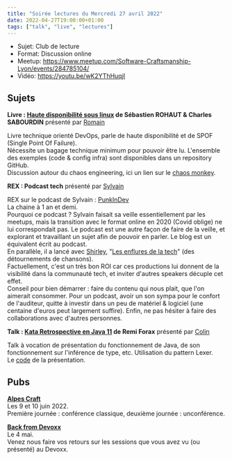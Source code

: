 ```yaml
---
title: "Soirée lectures du Mercredi 27 avril 2022"
date: 2022-04-27T19:00:00+01:00
tags: ["talk", "live", "lectures"]
---
```


- Sujet: Club de lecture
- Format: Discussion online
- Meetup: https://www.meetup.com/Software-Craftsmanship-Lyon/events/284785104/
- Vidéo: https://youtu.be/wK2YThHuqjI

## Sujets

**Livre : [Haute disponibilité sous linux](https://www.editions-eni.fr/livre/haute-disponibilite-sous-linux-de-l-infrastructure-a-l-orchestration-de-services-heartbeat-docker-ansible-kubernetes-9782409030796) de Sébastien ROHAUT & Charles SABOURDIN** présenté par [Romain](https://www.linkedin.com/in/r11t/)

Livre technique orienté DevOps, parle de haute disponibilité et de SPOF (Single Point Of Failure).  
Nécessite un bagage technique minimum pour pouvoir être lu. L'ensemble des exemples (code & config infra) sont disponibles dans un repository GitHub.  
Discussion autour du chaos engineering, ici un lien sur le [chaos monkey](https://netflix.github.io/chaosmonkey/).

**REX : Podcast tech** présenté par [Sylvain](https://twitter.com/sylv_coud)  

REX sur le podcast de Sylvain : [PunkInDev](http://punkindev.fr/podcast.html)  
La chaine à 1 an et demi.  
Pourquoi ce podcast ? Sylvain faisait sa veille essentiellement par les meetups, mais la transition avec le format online en 2020 (Covid oblige) ne lui correspondait pas. Le podcast est une autre façon de faire de la veille, et explorant et travaillant un sujet afin de pouvoir en parler. Le blog est un équivalent écrit au podcast.  
En parallèle, il a lancé avec [Shirley](https://twitter.com/ShirleyAlmCh), "[Les enflures de la tech](https://podcast.ausha.co/les-enflures-de-la-tech)" (des détournements de chansons).  
Factuellement, c'est un très bon ROI car ces productions lui donnent de la visibilité dans la communauté tech, et inviter d'autres speakers décuple cet effet.  
Conseil pour bien démarrer : faire du contenu qui nous plait, que l'on aimerait consommer. Pour un podcast, avoir un son sympa pour le confort de l'auditeur, quitte à investir dans un peu de matériel & logiciel (une centaine d'euros peut largement suffire). Enfin, ne pas hésiter à faire des collaborations avec d'autres personnes.  

**Talk : [Kata Retrospective en Java 11](https://www.youtube.com/watch?v=ddcmqeuV_9E) de Remi Forax** présenté par [Colin](https://www.linkedin.com/in/colin-damon/)

Talk à vocation de présentation du fonctionnement de Java, de son fonctionnement sur l'inférence de type, etc. Utilisation du pattern Lexer.  
Le [code](https://github.com/forax/kata-restrospective-11) de la présentation.  

## Pubs

**[Alpes Craft](https://www.alpescraft.fr/)**  
Les 9 et 10 juin 2022.  
Première journée : conférence classique, deuxième journée : unconférence.  

**[Back from Devoxx](https://www.meetup.com/Software-Craftsmanship-Lyon/events/285516446/)**  
Le 4 mai.  
Venez nous faire vos retours sur les sessions que vous avez vu (ou présenté) au Devoxx.   